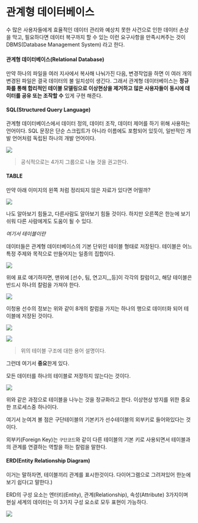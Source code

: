 # 관계형 데이터베이스

수 많은 사용자들에게 효율적인 데이터 관리와 예상치 못한 사건으로 인한 데이터 손상을 막고, 필요하다면 데이터 복구까지 할 수 있는 이런 요구사항을 만족시켜주는 것이 DBMS(Database Management System) 라고 한다.



#### 관계형 데이터베이스(Relational Database)

만약 하나의 파일을 여러 지사에서 복사해 나눠가진 다음, 변경작업을 하면 이 여러 개의 변경된 파일은 결국 데이터의 불 일치성이 생긴다. 그래서 관계형 데이터베이스는 **정규화를 통해 합리적인 테이블 모델링으로 이상현상을 제거하고 많은 사용자들이 동시에 데이터를 공유 또는 조작할 수** 있게 구현 해준다.



#### SQL(Structured Query Language)

관계형 데이터베이스에서 데이터 정의, 데이터 조작, 데이터 제어를 하기 위해 사용하는 언어이다. SQL 문장은 단순 스크립트가 아니라 이름에도 포함되어 있듯이, 일반적인 개발 언어처럼 독립된 하나의 개발 언어이다.

![](http://www.dbguide.net/publishing/img/knowledge/SQL_148.jpg)

> 공식적으로는 4가지 그룹으로 나눌 것을 권고한다.



#### TABLE

만약 아래 이미지의 왼쪽 처럼 정리되지 않은 자료가 있다면 어떨까?

![](http://www.dbguide.net/publishing/img/knowledge/SQL_149.jpg)

나도 알아보기 힘들고, 다른사람도 알아보기 힘들 것이다. 하지만 오른쪽은 한눈에 보기 쉬워 다른 사람에게도 도움이 될 수 있다. 

*여기서 테이블이란*

데이터들은 관계형 데이터베이스의 기본 단위인 테이블 형태로 저장된다. 테이블은 어느 특정 주제와 목적으로 만들어지는 일종의 집합이다. 

![](http://www.dbguide.net/publishing/img/knowledge/SQL_151.jpg)

위에 표로 얘기하자면, 맨위에 [선수, 팀, 연고지,,,등]이 각각의 칼럼이고, 해당 테이블은 반드시 하나의 칼럼을 가져야 한다.

![](http://www.dbguide.net/publishing/img/knowledge/SQL_152.jpg)

이청용 선수의 정보는 위와 같이 8개의 칼럼을 가지는 하나의 행으로 데이터화 되어 테이블에 저장된 것이다.



![](http://www.dbguide.net/publishing/img/knowledge/SQL_154.jpg)

![](http://www.dbguide.net/publishing/img/knowledge/SQL_155.jpg)

> 위의 테이블 구조에 대한 용어 설명이다.



그런데 여기서 **중요**한게 있다.

모든 데이터를 하나의 테이블로 저장하지 않는다는 것이다. 

![](http://www.dbguide.net/publishing/img/knowledge/SQL_156.jpg)

위와 같은 과정으로 테이블을 나누는 것을 정규화라고 한다. 이상현상 방지를 위한 중요한 프로세스중 하나이다.

여기서 눈여겨 볼 점은 구단테이블의 기본키가 선수테이블의 외부키로 들어와있다는 것이다. 

외부키(Foreign Key)는 `구단코드`와 같이 다른 테이블의 기본 키로 사용되면서 테이블과의 관계를 연결하는 역할을 하는 칼럼을 말한다.



#### ERD(Entity Relationship Diagram)

이거는 말하자면, 테이블끼리 관계를 표시한것이다. 다이어그램으로 그려져있어 한눈에 보기 쉽다(고 말한다.)

ERD의 구성 요소는 엔터티(Entity), 관계(Relationship), 속성(Attribute) 3가지이며 현실 세계의 데이터는 이 3가지 구성 요소로 모두 표현이 가능하다.

![](http://www.dbguide.net/publishing/img/knowledge/SQL_158.jpg)